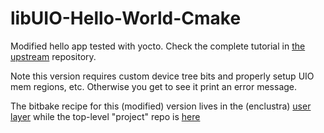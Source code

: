 # libUIO-Hello-World-Cmake

Modified hello app tested with yocto. Check the complete tutorial in 
[the upstream](https://github.com/amamory-embedded/learning-yocto/) repository.

Note this version requires custom device tree bits and properly setup UIO
mem regions, etc. Otherwise you get to see it print an error message.

The bitbake recipe for this (modified) version lives in the (enclustra)
[user layer](https://github.com/VCTLabs/meta-user-aa1/tree/oe-mickledore)
while the top-level "project" repo is [here](https://github.com/VCTLabs/vct-enclustra-bsp-platform)
